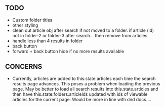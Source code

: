 ## TODO

- Custom folder titles
- other styling
- clean out article obj after search if not moved
  to a folder.  if article (id) not in folder-2 or folder-3 after search... then remove from articles
- handle less than 4 results in folder
- back button
- forward + back button hide if no more results available

## CONCERNS

- Currently, articles are added to this.state.articles each time the search results page advances.  This poses a problem when loading the previous page.  May be better to load all search results into this.state.articles and then have this.state.folders.articleIds updated with ids of viewable articles for the current page.  Would be more in line with dnd docs....


